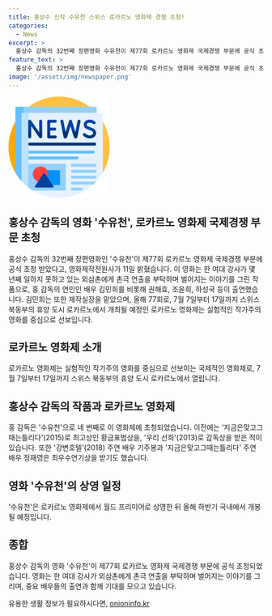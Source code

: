 ```yaml
---
title: 홍상수 신작 수유천 스위스 로카르노 영화제 경쟁 초청!
categories:
  - News
excerpt: >
  홍상수 감독의 32번째 장편영화 수유천이 제77회 로카르노 영화제 국제경쟁 부문에 공식 초청됐다. 영화는 한 여대 강사의 이야기로, 외삼촌에게 촌극 연출을 부탁하며 벌어지는 사건을 다룬다. 김민희를 비롯해 권해효, 조윤희, 하성국이 출연하며, 김민희는 제작실장도 맡았다. 홍 감독은 이 영화제에서 네 번째로 초청되었으며, 이전에는 최고상과 감독상을 수상한 바 있다. 수유천은 상영 후 국내에서 개봉될 예정이다.
feature_text: >
  홍상수 감독의 32번째 장편영화 수유천이 제77회 로카르노 영화제 국제경쟁 부문에 공식 초청됐다. 영화는 한 여대 강사의 이야기로, 외삼촌에게 촌극 연출을 부탁하며 벌어지는 사건을 다룬다. 김민희를 비롯해 권해효, 조윤희, 하성국이 출연하며, 김민희는 제작실장도 맡았다. 홍 감독은 이 영화제에서 네 번째로 초청되었으며, 이전에는 최고상과 감독상을 수상한 바 있다. 수유천은 상영 후 국내에서 개봉될 예정이다.
image: '/assets/img/newspaper.png'
---
```


<p><img src="/assets/img/newspaper.png" alt="kimp 속보" /></p>

<h2 data-ke-size="size26">홍상수 감독의 영화 '수유천', 로카르노 영화제 국제경쟁 부문 초청</h2>

<p data-ke-size="size16">홍상수 감독의 32번째 장편영화인 '수유천'이 제77회 로카르노 영화제 국제경쟁 부문에 공식 초청 받았다고, 영화제작전원사가 11일 밝혔습니다. 이 영화는 한 여대 강사가 몇 년째 일하지 못하고 있는 외삼촌에게 촌극 연출을 부탁하며 벌어지는 이야기를 그린 작품으로, 홍 감독의 연인인 배우 김민희를 비롯해 권해효, 조윤희, 하성국 등이 출연했습니다. 김민희는 또한 제작실장을 맡았으며, 올해 77회로, 7월 7일부터 17일까지 스위스 북동부의 휴양 도시 로카르노에서 개최될 예정인 로카르노 영화제는 실험적인 작가주의 영화를 중심으로 선보입니다.</p>

<h2 data-ke-size="size20">로카르노 영화제 소개</h2>

<p data-ke-size="size16">로카르노 영화제는 실험적인 작가주의 영화를 중심으로 선보이는 국제적인 영화제로, 7월 7일부터 17일까지 스위스 북동부의 휴양 도시 로카르노에서 열립니다.</p>

<h2 data-ke-size="size20">홍상수 감독의 작품과 로카르노 영화제</h2>

<p data-ke-size="size16">홍 감독은 '수유천'으로 네 번째로 이 영화제에 초청되었습니다. 이전에는 '지금은맞고그때는틀리다'(2015)로 최고상인 황금표범상을, '우리 선희'(2013)로 감독상을 받은 적이 있습니다. 또한 '강변호텔'(2018) 주연 배우 기주봉과 '지금은맞고그때는틀리다' 주연 배우 정재영은 최우수연기상을 받기도 했습니다.</p>

<h2 data-ke-size="size20">영화 '수유천'의 상영 일정</h2>

<p data-ke-size="size16">'수유천'은 로카르노 영화제에서 월드 프리미어로 상영한 뒤 올해 하반기 국내에서 개봉될 예정입니다.</p>

<h2 data-ke-size="size20">종합</h2>

<p data-ke-size="size16">홍상수 감독의 영화 '수유천'이 제77회 로카르노 영화제 국제경쟁 부문에 공식 초청되었습니다. 영화는 한 여대 강사가 외삼촌에게 촌극 연출을 부탁하며 벌어지는 이야기를 그리며, 중요 배우들의 출연과 함께 기대를 모으고 있습니다.</p>
유용한 생활 정보가 필요하시다면, <a href="https://onioninfo.kr" rel="dofollow">onioninfo.kr</a>


